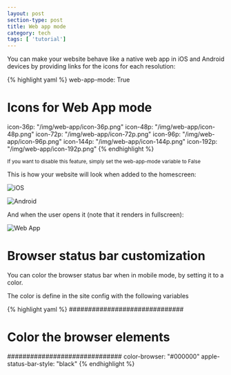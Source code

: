 ```yaml
---
layout: post
section-type: post
title: Web app mode
category: tech
tags: [ 'tutorial']
---
```

You can make your website behave like a native web app in iOS and Android devices
by providing links for the icons for each resolution:

{% highlight yaml %}
web-app-mode: True

# Icons for Web App mode

icon-36p: "/img/web-app/icon-36p.png"
icon-48p: "/img/web-app/icon-48p.png"
icon-72p: "/img/web-app/icon-72p.png"
icon-96p: "/img/web-app/icon-96p.png"
icon-144p: "/img/web-app/icon-144p.png"
icon-192p: "/img/web-app/icon-192p.png"
{% endhighlight %}

<small>If you want to disable this feature, simply set the web-app-mode variable to False</small>

This is how your website will look when added to the homescreen:

![iOS](https://dl.dropboxusercontent.com/u/8522559/personal-jekyll-theme/ios.jpg)

![Android](https://dl.dropboxusercontent.com/u/8522559/personal-jekyll-theme/pinned.jpg)

And when the user opens it (note that it renders in fullscreen):

![Web App](https://dl.dropboxusercontent.com/u/8522559/personal-jekyll-theme/web-app.jpg)

# Browser status bar customization

You can color the browser status bar when in mobile mode, by setting it to a color.

The color is define in the site config with the following variables

{% highlight yaml %}
##############################
# Color the browser elements #
##############################
color-browser: "#000000"
apple-status-bar-style: "black"
{% endhighlight %}
